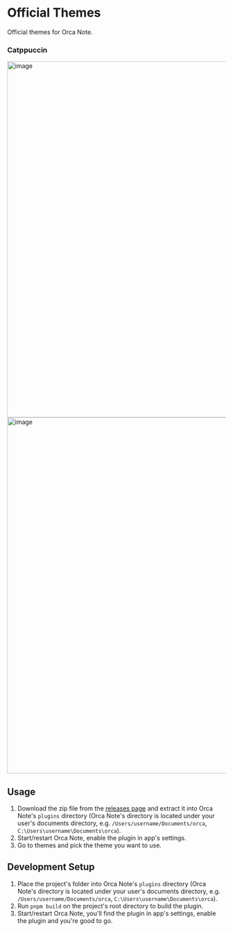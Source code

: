 # Official Themes

Official themes for Orca Note.

### Catppuccin

<img width="1093" height="821" alt="image" src="https://github.com/user-attachments/assets/e40dd697-192a-4e12-ac14-6e15e5f0a6a8" />

<img width="1093" height="821" alt="image" src="https://github.com/user-attachments/assets/bead6347-13c9-4062-9cce-2330a6f958df" />

## Usage

1. Download the zip file from the [releases page](https://github.com/sethyuan/orca-plugin-official-themes/releases) and extract it into Orca Note's `plugins` directory (Orca Note's directory is located under your user's documents directory, e.g. `/Users/username/Documents/orca`, `C:\Users\username\Documents\orca`).
2. Start/restart Orca Note, enable the plugin in app's settings.
3. Go to themes and pick the theme you want to use.

## Development Setup

1. Place the project's folder into Orca Note's `plugins` directory (Orca Note's directory is located under your user's documents directory, e.g. `/Users/username/Documents/orca`, `C:\Users\username\Documents\orca`).
2. Run `pnpm build` on the project's root directory to build the plugin.
3. Start/restart Orca Note, you'll find the plugin in app's settings, enable the plugin and you're good to go.
